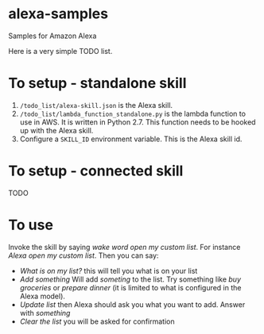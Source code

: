 # alexa-samples
Samples for Amazon Alexa

Here is a very simple TODO list.
# To setup - standalone skill
1. `/todo_list/alexa-skill.json` is the Alexa skill.
1. `/todo_list/lambda_function_standalone.py` is the lambda function to use in AWS. It is written in Python 2.7. This function needs to be hooked up with the Alexa skill.
1. Configure a `SKILL_ID` environment variable. This is the Alexa skill id.

# To setup - connected skill
TODO

# To use
Invoke the skill by saying *_wake word_ open my custom list*. For instance *Alexa open my custom list*.
Then you can say:
 - *What is on my list?* this will tell you what is on your list
 - *Add _something_* Will add _someting_ to the list. Try something like _buy groceries_ or _prepare dinner_ (it is limited to what is configured in the Alexa model).
 - *Update list* then Alexa should ask you what you want to add. Answer with *_something_*
 - *Clear the list* you will be asked for confirmation
